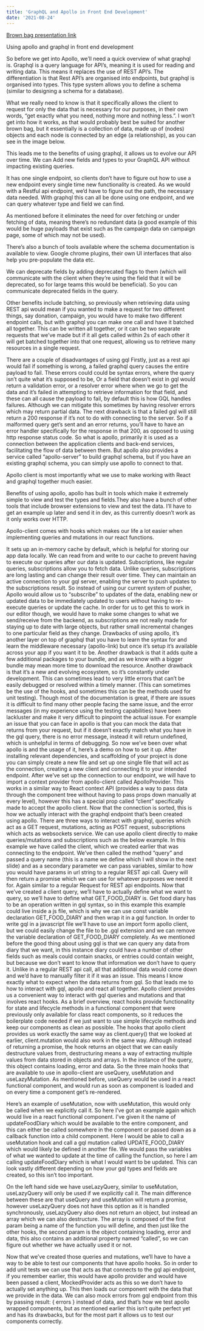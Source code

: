 ```yaml
---
title: 'GraphQL and Apollo in Front End Development'
date: '2021-08-24'
---
```


[Brown bag presentation link](https://docs.google.com/presentation/d/1ygN_DitfapFR70n3eQjkq1zhGm2-7MoS2mvsO5s0aac/edit?usp=sharing)

Using apollo and graphql in front end development

So before we get into Apollo, we’ll need a quick overview of what graphql is.
Graphql is a query language for API’s, meaning it is used for reading and writing data. This means it replaces the use of REST API’s. The differentiation is that Rest API’s are organised into endpoints, but graphql is organised into types. This type system allows you to define a schema (similar to designing a schema for a database).

What we really need to know is that it specifically allows the client to request for only the data that is necessary for our purposes, in their own words, “get exactly what you need, nothing more and nothing less.”.
I won’t get into how it works, as that would probably best be suited for another brown bag, but it essentially is a collection of data, made up of (nodes) objects and each node is connected by an edge (a relationship), as you can see in the image below.

This leads me to the benefits of using graphql, it allows us to evolve our API over time. We can Add new fields and types to your GraphQL API without impacting existing queries. 

It has one single endpoint, so clients don’t have to figure out how to use a new endpoint every single time new functionality is created. As we would with a Restful api endpoint, we’d have to figure out the path, the necessary data needed. With graphql this can all be done using one endpoint, and we can query whatever type and field we can find.

As mentioned before it eliminates the need for over fetching or under fetching of data, meaning there’s no redundant data (a good example of this would be huge payloads that exist such as the campaign data on campaign page, some of which may not be used).

There’s also a bunch of tools available where the schema documentation is available to view. Google chrome plugins, their own UI interfaces that also help you pre-populate the data etc.

We can deprecate fields by adding deprecated flags to them (which will communicate with the client when they’re using the field that it will be deprecated, so for large teams this would be beneficial). So you can communicate deprecated fields in the query.

Other benefits include batching, so previously when retrieving data using REST api would mean if you wanted to make a request for two different things, say donation, campaign, you would have to make two different endpoint calls, but with graphql you can make one call and have it batched all together. This can be written all together, or it can be two separate requests that we’ve made but if it all gets called within 2s of each other it will get batched together into that one request, allowing us to retrieve many resources in a single request.

There are a couple of disadvantages of using gql
Firstly, just as a rest api would fail if something is wrong, a failed graphql query causes the entire payload to fail. These errors could could be syntax errors, where the query isn’t quite what it’s supposed to be,
Or a field that doesn’t exist in gql would return a validation error, or a resolver error where when we go to get the data and it’s failed in attempting to retrieve information for that field, and these can all cause the payload to fail, by default this is how GQL handles failures. Although we can mitigate this sometimes by having resolver errors which may return partial data.
The next drawback is that a failed gql will still return a 200 response if it’s not to do with connecting to the server. So if a malformed query get’s sent and an error returns, you’ll have to have an error handler specifically for the response in that 200, as opposed to using http response status code.
So what is apollo, primarily it is used as a connection between the application clients and back-end services, facilitating the flow of data between them. But apollo also provides a service called “apollo-server” to build graphql schema, but if you have an existing graphql schema, you can simply use apollo to connect to that.

Apollo client is most importantly what we use to make working with React and graphql together much easier.

Benefits of using apollo, apollo has built in tools which make it extremely simple to view and test the types and fields.They also have a bunch of other tools that include browser extensions to view and test the data. I’ll have to get an example up later and send it in dev, as this currently doesn’t work as it only works over HTTP.

Apollo-client comes with hooks which makes our life a lot easier when implementing queries and mutations in our react functions. 

It sets up an in-memory cache by default, which is helpful for storing our app data locally. We can read from and write to our cache to prevent having to execute our queries after our data is updated.
Subscriptions, like regular queries, subscriptions allow you to fetch data. Unlike queries, subscriptions are long lasting and can change their result over time. They can maintain an active connection to your gql server, enabling the server to push updates to the subscriptions result. So instead of using our current system of pusher, Apollo would allow us to “subscribe” to updates of the data, enabling new or updated data to be immediately updated to users without having to re-execute queries or update the cache.
In order for us to get this to work in our editor though, we would have to make some changes to what we send/receive from the backend, as subscriptions are not really made for staying up to date with large objects, but rather small incremental changes to one particular field as they change.
Drawbacks of using apollo, it’s another layer on top of graphql that you have to learn the syntax for and learn the middleware necessary (apollo-link) but once it’s setup it’s available across your app if you want it to be.
Another drawback is that it adds quite a few additional packages to your bundle, and as we know with a bigger bundle may mean more time to download the resource.
Another drawback is that it’s a new and evolving ecosystem, so it’s constantly under development. This can sometimes lead to very little errors that can’t be easily debugged or resolved within a timely manner. (This can sometimes be the use of the hooks, and sometimes this can be the methods used for unit testing). Though most of the documentation is great, if there are issues it is difficult to find many other people facing the same issue, and the error messages (in my experience using the testing capabilities) have been lackluster and make it very difficult to pinpoint the actual issue.
For example an issue that you can face in apollo is that you can mock the data that returns from your request, but if it doesn’t exactly match what you have in the gql query, there is no error message, instead it will return undefined, which is unhelpful in terms of debugging.
So now we’ve been over what apollo is and the usage of it, here’s a demo on how to set it up. After installing relevant dependencies, and scaffolding of your project is done you can simply create a new file and set up one single file that will act as the connection, creating a new client and connecting it to your intended endpoint.
After we’ve set up the connection to our endpoint, we will have to import a context provider from apollo-client called ApolloProvider. This works in a similar way to React context API (provides a way to pass data through the component tree without having to pass props down manually at every level), however this has a special prop called “client” specifically made to accept the apollo client.
Now that the connection is sorted, this is how we actually interact with the graphql endpoint that’s been created using apollo.
There are three ways to interact with graphql, queries which act as a GET request, mutations, acting as POST request, subscriptions which acts as websockets service. 
We can use apollo client directly to make queries/mutations and subscriptions such as the below example. In this example we have called the client, which we created earlier that was connecting to the endpoint. We’ve then called the method “query” and passed a query name (this is a name we define which I will show in the next slide) and as a secondary parameter we can pass variables, similar to how you would have params in url string to a regular REST api call.
Query will then return a promise which we can use for whatever purposes we need it for. Again similar to a regular Request for REST api endpoints.
Now that we’ve created a client query, we’ll have to actually define what we want to query, so we’ll have to define what GET_FOOD_DIARY is.
Get food diary has to be an operation written in gql syntax, so in this example this example could live inside a js file, which is why we can use const variable declaration GET_FOOD_DIARY and then wrap it in a gql function. In order to write gql in a javascript file we’ll have to use an import form apollo client, but we could easily change the file to be .gql extension and we can remove the variable declaration of GET_FOOD_DIARY completely.
As we mentioned before the good thing about using gql is that we can query any data from diary that we want, in this instance diary could have a number of other fields such as meals could contain snacks, or entries could contain weight, but because we don’t want to know that information we don’t have to query it. Unlike in a regular REST api call, all that additional data would come down and we’d have to manually filter it if it was an issue.
This means I know exactly what to expect when the data returns from gql.
So that leads me to how to interact with gql, apollo and react all together. Apollo client provides us a convenient way to interact with gql queries and mutations and that involves react hooks. As a brief overview, react hooks provide functionality for state and lifecycle methods in a functional component that were previously only available for class react components, so it reduces the boilerplate code needed if we just want to use simple lifecycle methods and keep our components as clean as possible.
The hooks that apollo client provides us work exactly the same way as client.query() that we looked at earlier, client.mutation would also work in the same way. Although instead of returning a promise, the hook returns an object that we can easily destructure values from, destructuring means a way of extracting multiple values from data stored in objects and arrays. In the instance of the query, this object contains loading, error and data. 
So the three main hooks that are available to use in apollo-client are useQuery, useMutation and useLazyMutation.
As mentioned before, useQuery would be used in a react functional component, and would run as soon as component is loaded and on every time a component get’s re-rendered.

Here’s an example of useMutation, now with useMutation, this would only be called when we explicitly call it. So here I’ve got an example again which would live in a react functional component. I've given it the name of updateFoodDiary which would be available to the entire component, and this can either be called somewhere in the component or passed down as a callback function into a child component. Here I would be able to call a useMutation hook and call a gql mutation called UPDATE_FOOD_DIARY which would likely be defined in another file. We would pass the variables of what we wanted to update at the time of calling the function, so here I am calling updateFoodDiary which is what I would want to be updated. This can look vastly different depending on how your gql types and fields are created, so this isn’t too important.

On the left hand side we have useLazyQuery, similar to useMutation, useLazyQuery will only be used if we explicitly call it.
The main difference between these are that useQuery and useMutation will return a promise, however useLazyQuery does not have this option as it is handled synchronously, useLazyQuery also does not return an object, but instead an array which we can also destructure. The array is composed of the first param being a name of the function you will define, and then just like the other hooks, the second param is the object containing loading, error and data, this also contains an additional property named “called”, so we can figure out whether we have actually used it or not.

Now that we’ve created those queries and mutations, we’ll have to have a way to be able to test our components that have apollo hooks. So in order to add unit tests we can use <MockedProvider> that acts as <ApolloProvider> that connects to the gql api endpoint, if you remember earlier, this would have apollo provider and would have been passed a client, MockedProvider acts as this so we don’t have to actually set anything up.
This then loads our component with the data that we provide in the data.
We can also mock errors from gql endpoint from this by passing result: { errors } instead of data, and that’s how we test apollo wrapped components, but as mentioned earlier this isn’t quite perfect yet and has its drawbacks, but for the most part it allows us to test our components correctly.

